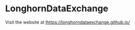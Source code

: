 # LonghornDataExchange
Visit the website at [lhttps://longhorndataexchange.github.io/](https://longhorndataexchange.github.io/)
